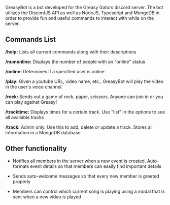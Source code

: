 GreasyBot is a bot developed for the Greasy Gators discord server. The bot utilizes
the DiscordJS API as well as NodeJS, Typescript and MongoDB in order to provide
fun and useful commands to interact with while on the server.

## Commands List

**/help:** Lists all current commands along with their descriptions

**/numonline:** Displays the number of people with an "online" status

**/online:** Determines if a specified user is online

**/play:** Given a youtube URL, video name, etc., GreasyBot will play the video in the user's voice channel.

**/rock:** Sends out a game of rock, paper, scissors. Anyone can join in or you can play against Greasy!

**/tracktime:** Displays times for a certain track. Use "list" in the options to see all available tracks

**/track:** Admin only. Use this to add, delete or update a track. Stores all information in a MongoDB database

## Other functionality

- Notifies all members in the server when a new event is created. Auto-formats event details
so that members can easily find important details

- Sends auto-welcome messages so that every new member is greeted properly

- Members can control which current song is playing using a modal that is sent when a 
new video is played
